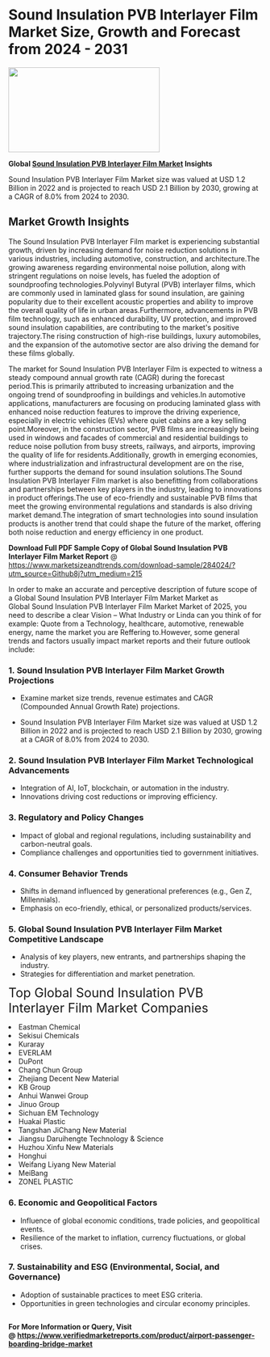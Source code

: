 <H1>Sound Insulation PVB Interlayer Film Market Size, Growth and Forecast from 2024 - 2031</H1><img class="aligncenter size-medium wp-image-584254" src="https://thirdeyenews.in/wp-content/uploads/2024/09/Global-Market-Research-300x168.jpeg" alt="" width="300" height="168" /><p><strong>Global&nbsp;<a href="https://www.marketsizeandtrends.com/download-sample/284024/?utm_source=Github8j?utm_medium=215">Sound Insulation PVB Interlayer Film Market</a> Insights</strong></p><p>Sound Insulation PVB Interlayer Film Market size was valued at USD 1.2 Billion in 2022 and is projected to reach USD 2.1 Billion by 2030, growing at a CAGR of 8.0% from 2024 to 2030.</p><p><h2>Market Growth Insights</h2> <p>The Sound Insulation PVB Interlayer Film market is experiencing substantial growth, driven by increasing demand for noise reduction solutions in various industries, including automotive, construction, and architecture.The growing awareness regarding environmental noise pollution, along with stringent regulations on noise levels, has fueled the adoption of soundproofing technologies.Polyvinyl Butyral (PVB) interlayer films, which are commonly used in laminated glass for sound insulation, are gaining popularity due to their excellent acoustic properties and ability to improve the overall quality of life in urban areas.Furthermore, advancements in PVB film technology, such as enhanced durability, UV protection, and improved sound insulation capabilities, are contributing to the market's positive trajectory.The rising construction of high-rise buildings, luxury automobiles, and the expansion of the automotive sector are also driving the demand for these films globally.</p> <p>The market for Sound Insulation PVB Interlayer Film is expected to witness a steady compound annual growth rate (CAGR) during the forecast period.This is primarily attributed to increasing urbanization and the ongoing trend of soundproofing in buildings and vehicles.In automotive applications, manufacturers are focusing on producing laminated glass with enhanced noise reduction features to improve the driving experience, especially in electric vehicles (EVs) where quiet cabins are a key selling point.Moreover, in the construction sector, PVB films are increasingly being used in windows and facades of commercial and residential buildings to reduce noise pollution from busy streets, railways, and airports, improving the quality of life for residents.Additionally, growth in emerging economies, where industrialization and infrastructural development are on the rise, further supports the demand for sound insulation solutions.The Sound Insulation PVB Interlayer Film market is also benefitting from collaborations and partnerships between key players in the industry, leading to innovations in product offerings.The use of eco-friendly and sustainable PVB films that meet the growing environmental regulations and standards is also driving market demand.The integration of smart technologies into sound insulation products is another trend that could shape the future of the market, offering both noise reduction and energy efficiency in one product.<p><span class=""><strong>Download Full PDF Sample Copy of Global Sound Insulation PVB Interlayer Film Market Report</strong> @ <a href="https://www.marketsizeandtrends.com/download-sample/284024/?utm_source=Github8j?utm_medium=215" target="_blank">https://www.marketsizeandtrends.com/download-sample/284024/?utm_source=Github8j?utm_medium=215</a></span></p><p>In order to make an accurate and perceptive description of future scope of a Global&nbsp;Sound Insulation PVB Interlayer Film Market Market as Global&nbsp;Sound Insulation PVB Interlayer Film Market Market of 2025, you need to describe a clear Vision &ndash; What Industry or Linda can you think of for example: Quote from a Technology, healthcare, automotive, renewable energy, name the market you are Reffering to.However, some general trends and factors usually impact market reports and their future outlook include:</p><h3>1.&nbsp;<strong>Sound Insulation PVB Interlayer Film Market Growth Projections</strong></h3><ul><li>Examine market size trends, revenue estimates and CAGR (Compounded Annual Growth Rate) projections.</li><li><p>Sound Insulation PVB Interlayer Film Market size was valued at USD 1.2 Billion in 2022 and is projected to reach USD 2.1 Billion by 2030, growing at a CAGR of 8.0% from 2024 to 2030.</p></li></ul><h3>2.&nbsp;<strong>Sound Insulation PVB Interlayer Film Market Technological Advancements</strong></h3><ul><li>Integration of AI, IoT, blockchain, or automation in the industry.</li><li>Innovations driving cost reductions or improving efficiency.</li></ul><h3>3.&nbsp;<strong>Regulatory and Policy Changes</strong></h3><ul><li>Impact of global and regional regulations, including sustainability and carbon-neutral goals.</li><li>Compliance challenges and opportunities tied to government initiatives.</li></ul><h3>4.&nbsp;<strong>Consumer Behavior Trends</strong></h3><ul><li>Shifts in demand influenced by generational preferences (e.g., Gen Z, Millennials).</li><li>Emphasis on eco-friendly, ethical, or personalized products/services.</li></ul><h3>5.&nbsp;<strong>Global Sound Insulation PVB Interlayer Film Market Competitive Landscape</strong></h3><ul><li>Analysis of key players, new entrants, and partnerships shaping the industry.</li><li>Strategies for differentiation and market penetration.</li></ul><p data-pm-slice="1 1 []"><span style="color: inherit; font-family: inherit; font-size: 25px;">Top Global Sound Insulation PVB Interlayer Film Market Companies</span></p><div class="" data-test-id=""><p><li>Eastman Chemical</li><li> Sekisui Chemicals</li><li> Kuraray</li><li> EVERLAM</li><li> DuPont</li><li> Chang Chun Group</li><li> Zhejiang Decent New Material</li><li> KB Group</li><li> Anhui Wanwei Group</li><li> Jinuo Group</li><li> Sichuan EM Technology</li><li> Huakai Plastic</li><li> Tangshan JiChang New Material</li><li> Jiangsu Daruihengte Technology & Science</li><li> Huzhou Xinfu New Materials</li><li> Honghui</li><li> Weifang Liyang New Material</li><li> MeiBang</li><li> ZONEL PLASTIC</li></p></div><h3>6.&nbsp;<strong>Economic and Geopolitical Factors</strong></h3><ul><li>Influence of global economic conditions, trade policies, and geopolitical events.</li><li>Resilience of the market to inflation, currency fluctuations, or global crises.</li></ul><h3>7.&nbsp;<strong>Sustainability and ESG (Environmental, Social, and Governance)</strong></h3><ul><li>Adoption of sustainable practices to meet ESG criteria.</li><li>Opportunities in green technologies and circular economy principles.</li></ul><h2><strong style="font-size: 14px;">For More Information or Query, Visit @&nbsp;</strong><a style="background-color: #ffffff; font-size: 14px;" href="https://www.marketsizeandtrends.com/report/sound-insulation-pvb-interlayer-film-market/" target="_blank">https://www.verifiedmarketreports.com/product/airport-passenger-boarding-bridge-market</a></h2>